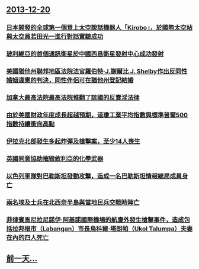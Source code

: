 ## [2013-12-20](/zh/news/2013/12/20/index.md)

### [ 日本開發的全球第一個登上太空說話機器人「Kirobo」，於國際太空站與太空員若田光一進行對話實驗成功 ](/zh/news/2013/12/20/日本開發的全球第一個登上太空說話機器人-Kirobo-於國際太空站與太空員若田光一進行對話實驗成功.md)
### [ 玻利維亞的首個通訊衛星於中國西昌衛星發射中心成功發射 ](/zh/news/2013/12/20/玻利維亞的首個通訊衛星於中國西昌衛星發射中心成功發射.md)
### [ 美國猶他州聯邦地區法院法官羅伯特·J.謝爾比 J. Shelby作出反同性婚姻違憲的判決，同性伴侶可在猶他州登記結婚 ](/zh/news/2013/12/20/美國猶他州聯邦地區法院法官羅伯特-J謝爾比-J-Shelby作出反同性婚姻違憲的判決-同性伴侶可在猶他州登記結婚.md)
### [ 加拿大最高法院最高法院推翻了該國的反賣淫法律 ](/zh/news/2013/12/20/加拿大最高法院最高法院推翻了該國的反賣淫法律.md)
### [ 由於美國財政年度成長超越預期，道瓊工業平均指數與標準普爾500指數持續衝向高點 ](/zh/news/2013/12/20/由於美國財政年度成長超越預期-道瓊工業平均指數與標準普爾500指數持續衝向高點.md)
### [ 伊拉克北部發生多起炸彈及槍擊案，至少14人喪生 ](/zh/news/2013/12/20/伊拉克北部發生多起炸彈及槍擊案-至少14人喪生.md)
### [ 英國同意協助摧毀敘利亞的化學武器 ](/zh/news/2013/12/20/英國同意協助摧毀敘利亞的化學武器.md)
### [ 以色列軍隊對巴勒斯坦發動攻擊，造成一名巴勒斯坦情報總局成員身亡 ](/zh/news/2013/12/20/以色列軍隊對巴勒斯坦發動攻擊-造成一名巴勒斯坦情報總局成員身亡.md)
### [ 兩名埃及士兵在北西奈半島與當地民兵交戰時陣亡 ](/zh/news/2013/12/20/兩名埃及士兵在北西奈半島與當地民兵交戰時陣亡.md)
### [ 菲律賓馬尼拉尼諾伊·阿基諾國際機場的航廈外發生槍擊事件，造成包括拉邦根市（Labangan）市長烏科爾·塔朗帕（Ukol Talumpa）夫妻在內的四人死亡 ](/zh/news/2013/12/20/菲律賓馬尼拉尼諾伊-阿基諾國際機場的航廈外發生槍擊事件-造成包括拉邦根市-Labangan-市長烏科爾-塔朗帕-Uko.md)
## [前一天...](/zh/news/2013/12/19/index.md)

